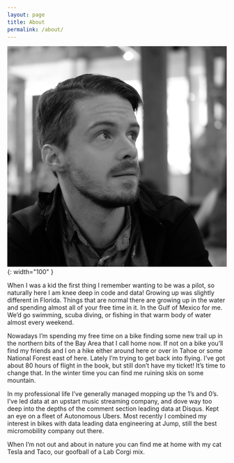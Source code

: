 ```yaml
---
layout: page
title: About
permalink: /about/
---
```


![Me!](/assets/profile.jpeg){: width="100" }

When I was a kid the first thing I remember wanting to be was a pilot, so naturally here I am knee deep in code and data!
Growing up was slightly different in Florida. Things that are normal there are growing up in the water and spending almost all of your free time in it. In the Gulf of Mexico for me. We’d go swimming, scuba diving, or fishing in that warm body of water almost every weekend.

Nowadays I’m spending my free time on a bike finding some new trail up in the northern bits of the Bay Area that I call home now. If not on a bike you’ll find my friends and I on a hike either around here or over in Tahoe or some National Forest east of here. Lately I’m trying to get back into flying. I’ve got about 80 hours of flight in the book, but still don’t have my ticket! It’s time to change that. In the winter time you can find me ruining skis on some mountain.

In my professional life I’ve generally managed mopping up the 1’s and 0’s. I’ve led data at an upstart music streaming company, and dove way too deep into the depths of the comment section leading data at Disqus. Kept an eye on a fleet of Autonomous Ubers. Most recently I combined my interest in bikes with data leading data engineering at Jump, still the best micromobility company out there.

When I’m not out and about in nature you can find me at home with my cat Tesla and Taco, our goofball of a Lab Corgi mix. 
